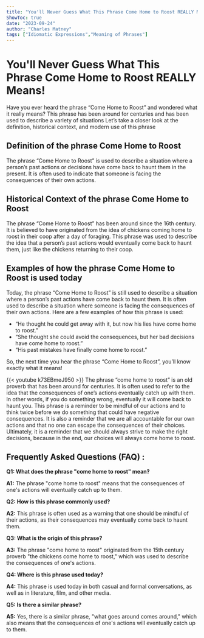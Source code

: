 ```yaml
---
title: "You'll Never Guess What This Phrase Come Home to Roost REALLY Means!"
ShowToc: true 
date: "2023-09-24"
author: "Charles Matney" 
tags: ["Idiomatic Expressions","Meaning of Phrases"]
---
```

# You'll Never Guess What This Phrase Come Home to Roost REALLY Means!

Have you ever heard the phrase “Come Home to Roost” and wondered what it really means? This phrase has been around for centuries and has been used to describe a variety of situations Let’s take a closer look at the definition, historical context, and modern use of this phrase

## Definition of the phrase Come Home to Roost

The phrase “Come Home to Roost” is used to describe a situation where a person’s past actions or decisions have come back to haunt them in the present. It is often used to indicate that someone is facing the consequences of their own actions. 

## Historical Context of the phrase Come Home to Roost

The phrase “Come Home to Roost” has been around since the 16th century. It is believed to have originated from the idea of chickens coming home to roost in their coop after a day of foraging. This phrase was used to describe the idea that a person’s past actions would eventually come back to haunt them, just like the chickens returning to their coop. 

## Examples of how the phrase Come Home to Roost is used today

Today, the phrase “Come Home to Roost” is still used to describe a situation where a person’s past actions have come back to haunt them. It is often used to describe a situation where someone is facing the consequences of their own actions. Here are a few examples of how this phrase is used: 

* “He thought he could get away with it, but now his lies have come home to roost.” 
* “She thought she could avoid the consequences, but her bad decisions have come home to roost.”
* “His past mistakes have finally come home to roost.”

So, the next time you hear the phrase “Come Home to Roost”, you’ll know exactly what it means!

{{< youtube k73EBmeJ950 >}} 
The phrase “come home to roost” is an old proverb that has been around for centuries. It is often used to refer to the idea that the consequences of one’s actions eventually catch up with them. In other words, if you do something wrong, eventually it will come back to haunt you. This phrase is a reminder to be mindful of our actions and to think twice before we do something that could have negative consequences. It is also a reminder that we are all accountable for our own actions and that no one can escape the consequences of their choices. Ultimately, it is a reminder that we should always strive to make the right decisions, because in the end, our choices will always come home to roost.

## Frequently Asked Questions (FAQ) :
**Q1: What does the phrase "come home to roost" mean?**

**A1:** The phrase "come home to roost" means that the consequences of one's actions will eventually catch up to them.

**Q2: How is this phrase commonly used?**

**A2:** This phrase is often used as a warning that one should be mindful of their actions, as their consequences may eventually come back to haunt them.

**Q3: What is the origin of this phrase?**

**A3:** The phrase "come home to roost" originated from the 15th century proverb "the chickens come home to roost," which was used to describe the consequences of one's actions.

**Q4: Where is this phrase used today?**

**A4:** This phrase is used today in both casual and formal conversations, as well as in literature, film, and other media.

**Q5: Is there a similar phrase?**

**A5:** Yes, there is a similar phrase, "what goes around comes around," which also means that the consequences of one's actions will eventually catch up to them.



